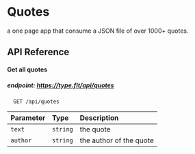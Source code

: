 
# Quotes

a one page app that consume a JSON file of over 1000+ quotes.
## API Reference

#### Get all quotes
##### endpoint: https://type.fit/api/quotes

```http
  GET /api/quotes
```

| Parameter | Type     | Description                |
| :-------- | :------- | :------------------------- |
| `text` | `string` | the quote |
| `author` | `string` | the author of the quote |
